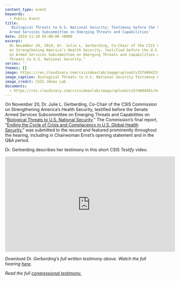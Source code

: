```yaml
---
content_type: event
keywords:
  - Public Event
title:
  'Biological Threats to U.S. National Security: Testimony before the Senate
  Armed Services Subcommittee on Emerging Threats and Capabilities'
date: 2019-11-20 05:00:00 +0000
excerpt:
  On November 20, 2019, Dr. Julie L. Gerberding, Co-Chair of the CSIS Commission
  on Strengthening America’s Health Security, testified before the U.S. Senate Committee
  on Armed Services Subcommittee on Emerging Threats and Capabilities on “Biological
  Threats to U.S. National Security."
series: ''
themes: []
image: https://res.cloudinary.com/csisideaslab/image/upload/v1574804219/health-commission/Biological_Threats_to_U.S._National_Security_Testimony_Photo_ax0jv0.jpg
image_caption: Biological Threats to U.S. National Security Testimony Photo
image_credit: CSIS iDeas Lab
documents:
  - https://res.cloudinary.com/csisideaslab/image/upload/v1574804401/health-commission/191120_Julie_Gerberding_Testimony_gstiei.pdf
---
```


On November 20, Dr. Julie L. Gerberding, Co-Chair of the CSIS Commission on Strengthening America’s Health Security, testified before the Senate Armed Services Subcommittee on Emerging Threats and Capabilities on “[Biological Threats to U.S. National Security](https://www.csis.org/analysis/biological-threats-us-national-security).” The Commission’s final report, “[Ending the Cycle of Crisis and Complacency in U.S. Global Health Security](https://healthsecurity.csis.org/final-report/),” was submitted to the record and featured prominently throughout the hearing, including in Chairwoman Ernst’s opening statement and in the Q&A period.

Dr. Gerberding describes her testimony in this short CSIS _Testify_ video.

<div class="video-wrapper post-feature-video"><iframe width="560" height="315" src="https://www.youtube.com/embed/NhJUXma5XNM" frameborder="0" allow="accelerometer; autoplay; encrypted-media; gyroscope; picture-in-picture" allowfullscreen></iframe></div>

_Download Dr. Gerberding’s full written testimony above. Watch the full hearing_ [_here_](https://www.armed-services.senate.gov/hearings/19-11-20-biological-threats-to-us-national-security)_._

_Read the full_ [_congressional testimony._](https://csis-website-prod.s3.amazonaws.com/s3fs-public/congressional_testimony/191120_Julie_Gerberding_Testimony.pdf 'Biological Threats to U.S. National Security')
